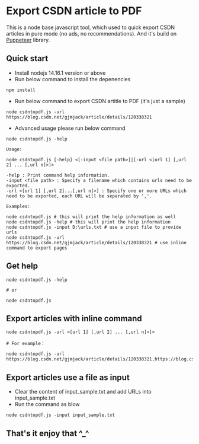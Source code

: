 # Export CSDN article to PDF

This is a node base javascript tool, which used to quick export CSDN articles in pure mode (no ads, no recommendations). And it's build on [Puppeteer](http://www.puppeteerjs.com/) library.

## Quick start

- Install nodejs 14.16.1 version or above
- Run below command to install the depenencies

```shell
npm install
```
- Run below command to export CSDN artitle to PDF (it's just a sample)

```
node csdntopdf.js -url https://blog.csdn.net/gjmjack/article/details/120338321
```

- Advanced usage please run below command

``` shell
node csdntopdf.js -help

Usage:

node csdntopdf.js [-help] <[-input <file path>]|[-url <[url 1] [,url 2] ... [,url n]>]>

-help : Print command help information.
-input <file path> : Specify a filename which contains urls need to be exported.
-url <[url 1] [,url 2]...[,url n]>] : Specify one or more URLs which need to be exported, each URL will be separated by ','. 

Examples:

node csdntopdf.js # this will print the help information as well
node csdntopdf.js -help # this will print the help information
node csdntopdf.js -input D:\urls.txt # use a input file to provide urls
node csdntopdf.js -url https://blog.csdn.net/gjmjack/article/details/120338321 # use inline command to export pages

```

## Get help

```
node csdntopdf.js -help 

# or

node csdntopdf.js
```

## Export articles with inline command

```
node csdntopdf.js -url <[url 1] [,url 2] ... [,url n]>]>

# For example：

node csdntopdf.js -url https://blog.csdn.net/gjmjack/article/details/120338321,https://blog.csdn.net/gjmjack/article/details/118695137

```

## Export articles use a file as input

- Clear the content of input_sample.txt and add URLs into input_sample.txt
- Run the command as blow

```
node csdntopdf.js -input input_sample.txt
```

## That's it enjoy that ^_^
